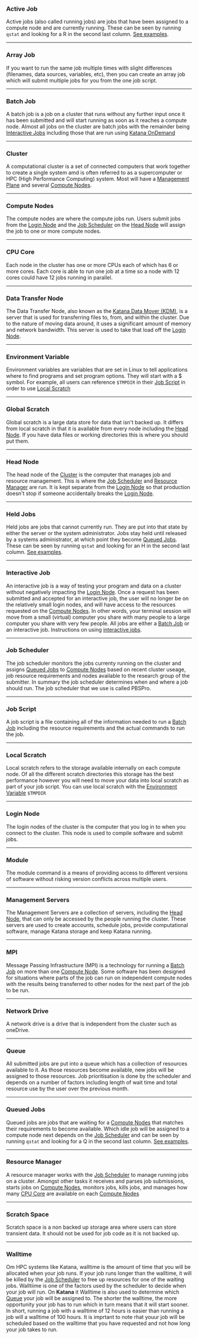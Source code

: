 ### Active Job 

Active jobs (also called running jobs) are jobs that have been assigned to a compute node and are currently running. These can be seen by running `qstat` and 
looking for a R in the second last column. [See examples](../../using_katana/running_jobs#managing-jobs-on-katana).

---

### Array Job

If you want to run the same job multiple times with slight differences (filenames, data sources, variables, etc), then you can create an array job which will submit multiple jobs for you from the one job script. 

---

### Batch Job

A batch job is a job on a cluster that runs without any further input once it has been submitted and will start running as soon as it reaches a compute node. Almost all jobs on the cluster are batch jobs with the remainder being [Interactive Jobs](./#interactive-job) including those
that are run using [Katana OnDemand](../../using_katana/ondemand/)

---


### Cluster

A computational cluster is a set of connected computers that work together to create a single system amd is often referred to as a supercomputer or HPC (High Performance Computing) system. Most will have a [Management Plane](./#management-plane) and several [Compute Nodes](./#compute-nodes).

---

### Compute Nodes

The compute nodes are where the compute jobs run. Users submit jobs from the [Login Node](./#login-node) and the [Job Scheduler](./#job-scheduler) on the [Head Node](./#head-node) will assign the job to one or more compute nodes.

---

### CPU Core

Each node in the cluster has one or more CPUs each of which has 6 or more cores. Each core is able to run one job at a time so a node with 12 cores could have 12 jobs running in parallel.

---

### Data Transfer Node

The Data Transfer Node, also known as the [Katana Data Mover (KDM)](./storage/), is a server that is used for transferring files to, from, and within the cluster. Due to the nature of moving data around, it uses a significant amount of memory and network bandwidth. This server is used to take that load off the [Login Node](./#login-node).

---

### Environment Variable 

Environment variables are variables that are set in Linux to tell applications where to find programs and set program options. They will start with a $ symbol. For example, all users can reference `$TMPDIR` in their [Job Script](./#job-script) in order to use [Local Scratch](./#local-scratch)

---

### Global Scratch 

Global scratch is a large data store for data that isn't backed up. It differs from local scratch in that it is available from every node including the [Head Node](./#head-node). If you have data files or working directories this is where you should put them.

---

### Head Node

The head node of the [Cluster](./#cluster) is the computer that manages job and resource management. This is where the [Job Scheduler](./#job-scheduler) and [Resource Manager](./#resource-manager) are run. It is kept separate from the [Login Node](./#login-node) so that production doesn't stop if someone accidentally breaks the [Login Node](./#login-node).

---

### Held Jobs

Held jobs are jobs that cannot currently run. They are put into that state by either the server or the system administrator. Jobs stay held until released by a systems administrator, at which point they become [Queued Jobs](./#queued-jobs). These can be seen by running `qstat` and looking for an H in the second last column. [See examples](../../using_katana/running_jobs#managing-jobs-on-katana).

---

### Interactive Job 

An interactive job is a way of testing your program and data on a cluster without negatively impacting the [Login Node](./#login-node). Once a request has been submitted and accepted for an interactive job, the user will no longer be on the relatively small login nodes, and will have access to the resources requested on the [Compute Nodes](./#compute-nodes). In other words, your terminal session will move from a small (virtual) computer you share with many people to a large computer you share with very few people. All jobs are either a [Batch Job](./#batch-job) or an interactive job. Instructions on using [interactive jobs](../../using_katana/running_jobs#interactive-jobs).
    
---

### Job Scheduler

The job scheduler monitors the jobs currenty running on the cluster and assigns [Queued Jobs](./#queued-jobs) to [Compute Nodes](./#compute-nodes) based on recent cluster useage, job resource requirements and nodes available to the research group of the submitter. In summary the job scheduler determines when and where a job should run. The job scheduler that we use is called PBSPro.

---

### Job Script

A job script is a file containing all of the information needed to run a [Batch Job](./#batch-job) including the resource requirements and the actual commands to run the job.

---

### Local Scratch 

Local scratch refers to the storage available internally on each compute node. Of all the different scratch directories this storage has the best performance however you will need to move your data into local scratch as part of your job script. You can use local scratch with the [Environment Variable](./#environment-variable) `$TMPDIR`

---

### Login Node

The login nodes of the cluster is the computer that you log in to when you connect to the cluster. This node is used to compile software and submit jobs.

---

### Module

The module command is a means of providing access to different versions of software without risking version conflicts across multiple users.

---

### Management Servers

The Management Servers are a collection of servers, including the [Head Node](./#head-node), that can only be accessed by the people running the cluster. These servers
are used to create accounts, schedule jobs, provide computational software, manage Katana storage and keep Katana running.

---

### MPI

Message Passing Infrastructure (MPI) is a technology for running a [Batch Job](./#batch-job) on more than one [Compute Node](./#compute-nodes). Some software has
been designed for situations where parts of the job can run on independent compute nodes with the results being transferred to other nodes
for the next part of the job to be run.

---

### Network Drive 

A network drive is a drive that is independent from the cluster such as oneDrive.

---

### Queue

All submitted jobs are put into a queue which has a collection of resources available to it. As those resources become available, new jobs will be assigned to those resources. 
Job prioritisation is done by the scheduler and depends on a number of factors including length of wait time and total resource use by the user over the previous month.

---

### Queued Jobs 

Queued jobs are jobs that are waiting for a [Compute Nodes](./#compute-nodes) that matches their requirements to become available. 
Which idle job will be assigned to a compute node next depends on the [Job Scheduler](./#job-scheduler) and can be seen by 
running `qstat` and looking for a Q in the second last column. [See examples](../../using_katana/running_jobs#managing-jobs-on-katana).

---

### Resource Manager 

A resource manager works with the [Job Scheduler](./#job-scheduler) to manage running jobs on a cluster. Amongst other tasks it receives and parses job submissions, starts jobs on [Compute Nodes](./#compute-nodes), monitors jobs, kills jobs, and manages how many [CPU Core](./#cpu-core) are available on each [Compute Nodes](./#compute-nodes)

---

### Scratch Space 

Scratch space is a non backed up storage area where users can store transient data. It should not be used for job code as it is not backed up.

---

### Walltime

Om HPC systems like Katana, walltime is the amount of time that you will be allocated when your job runs. If your job runs longer than the walltime, 
it will be killed by the [Job Scheduler](./#job-scheduler) to free up resources for one of the waiting jobs. Walltiime is one of the factors used by
the scheduler to decide when your job will run. 
On **Katana** it Walltime is also used to determine which [Queue](./#queue) your job will be assigned to. The shorter the walltime, the more 
opportunity your job has to run which in turn means that it will start sooner. In short, running a job with a walltime of 12 hours is easier than running
a job will a walltime of 100 hours. It is imprtant to note rhat youur job will be scheduled based on the walltime that you have requested and not
how long your job takes to run.